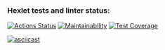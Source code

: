 ### Hexlet tests and linter status:
[![Actions Status](https://github.com/longspaceshortforever/python-project-49/workflows/hexlet-check/badge.svg)](https://github.com/longspaceshortforever/python-project-49/actions) 
[![Maintainability](https://api.codeclimate.com/v1/badges/a30a8a9a70037c3f54f8/maintainability)](https://codeclimate.com/github/longspaceshortforever/python-project-49/maintainability)
[![Test Coverage](https://api.codeclimate.com/v1/badges/a30a8a9a70037c3f54f8/test_coverage)](https://codeclimate.com/github/longspaceshortforever/python-project-49/test_coverage)

[![asciicast](https://asciinema.org/a/582699.svg)](https://asciinema.org/a/582699)
